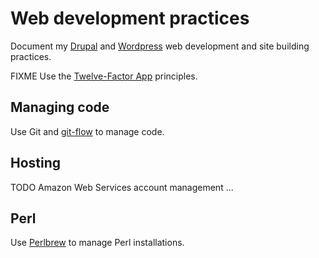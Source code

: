 # Web development practices

Document my [Drupal](drupal.md) and [Wordpress](wordpress.md) web development and site building practices.

FIXME Use the [Twelve-Factor App](http://12factor.net/) principles.

## Managing code

Use Git and [git-flow](http://nvie.com/posts/a-successful-git-branching-model/) to manage code.

## Hosting

TODO
Amazon Web Services account management ...

## Perl

Use [Perlbrew](http://perlbrew.pl/) to manage Perl installations.
